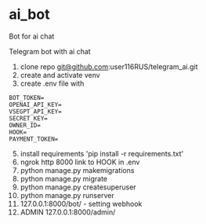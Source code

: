 # ai_bot
Bot for ai chat

Telegram bot with ai chat

1. clone repo git@github.com:user116RUS/telegram_ai.git
2. create and activate venv
3. create .env file with 
```python3
BOT_TOKEN=
OPENAI_API_KEY=
VSEGPT_API_KEY=
SECRET_KEY=
OWNER_ID=
HOOK=
PAYMENT_TOKEN=
```
5. install requirements 'pip install -r requirements.txt'
5. ngrok http 8000 link to HOOK in .env
6. python manage.py makemigrations
7. python manage.py migrate
8. python manage.py createsuperuser
9. python manage.py runserver
9. 127.0.0.1:8000/bot/  - setting webhook
10. ADMIN 127.0.0.1:8000/admin/

